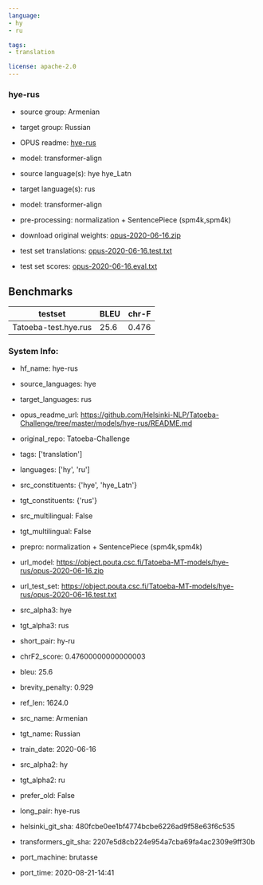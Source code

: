 ```yaml
---
language: 
- hy
- ru

tags:
- translation

license: apache-2.0
---
```


### hye-rus

* source group: Armenian 
* target group: Russian 
*  OPUS readme: [hye-rus](https://github.com/Helsinki-NLP/Tatoeba-Challenge/tree/master/models/hye-rus/README.md)

*  model: transformer-align
* source language(s): hye hye_Latn
* target language(s): rus
* model: transformer-align
* pre-processing: normalization + SentencePiece (spm4k,spm4k)
* download original weights: [opus-2020-06-16.zip](https://object.pouta.csc.fi/Tatoeba-MT-models/hye-rus/opus-2020-06-16.zip)
* test set translations: [opus-2020-06-16.test.txt](https://object.pouta.csc.fi/Tatoeba-MT-models/hye-rus/opus-2020-06-16.test.txt)
* test set scores: [opus-2020-06-16.eval.txt](https://object.pouta.csc.fi/Tatoeba-MT-models/hye-rus/opus-2020-06-16.eval.txt)

## Benchmarks

| testset               | BLEU  | chr-F |
|-----------------------|-------|-------|
| Tatoeba-test.hye.rus 	| 25.6 	| 0.476 |


### System Info: 
- hf_name: hye-rus

- source_languages: hye

- target_languages: rus

- opus_readme_url: https://github.com/Helsinki-NLP/Tatoeba-Challenge/tree/master/models/hye-rus/README.md

- original_repo: Tatoeba-Challenge

- tags: ['translation']

- languages: ['hy', 'ru']

- src_constituents: {'hye', 'hye_Latn'}

- tgt_constituents: {'rus'}

- src_multilingual: False

- tgt_multilingual: False

- prepro:  normalization + SentencePiece (spm4k,spm4k)

- url_model: https://object.pouta.csc.fi/Tatoeba-MT-models/hye-rus/opus-2020-06-16.zip

- url_test_set: https://object.pouta.csc.fi/Tatoeba-MT-models/hye-rus/opus-2020-06-16.test.txt

- src_alpha3: hye

- tgt_alpha3: rus

- short_pair: hy-ru

- chrF2_score: 0.47600000000000003

- bleu: 25.6

- brevity_penalty: 0.929

- ref_len: 1624.0

- src_name: Armenian

- tgt_name: Russian

- train_date: 2020-06-16

- src_alpha2: hy

- tgt_alpha2: ru

- prefer_old: False

- long_pair: hye-rus

- helsinki_git_sha: 480fcbe0ee1bf4774bcbe6226ad9f58e63f6c535

- transformers_git_sha: 2207e5d8cb224e954a7cba69fa4ac2309e9ff30b

- port_machine: brutasse

- port_time: 2020-08-21-14:41